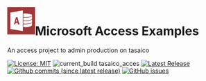 
<img align="left" src="imgs/App.png" width="64px" >

# Microsoft Access Examples
An access project to admin production on tasaico 

<!--[![Donate](https://img.shields.io/badge/Donate-PayPal-green.svg)](https://www.paypal.me/TuNombre/1.00)-->
[![License: MIT](https://img.shields.io/badge/License-MIT-yellow.svg)](LICENSE "MIT License Copyright © NunezGabriel")
![current_build tasaico_acces](https://img.shields.io/badge/current_build-tasaico_acces-red.svg)
[![Latest Release](https://img.shields.io/github/release/NunezGabriel/tasaico_acces.svg?label=latest%20release)](https://github.com/NunezGabriel/tasaico_acces/releases)
[![Github commits (since latest release)](https://img.shields.io/github/commits-since/NunezGabriel/tasaico_acces/latest.svg)](https://github.com/NunezGabriel/tasaico_acces/commits/main)
[![GitHub issues](https://img.shields.io/github/issues/NunezGabriel/tasaico_acces.svg)](https://github.com/NunezGabriel/tasaico_acces/issues)
<!--[![Github All Releases](https://img.shields.io/github/downloads/NunezGabriel/tasaico_acces/total.svg)](https://github.com/NunezGabriel/tasaico_acces/releases)-->
